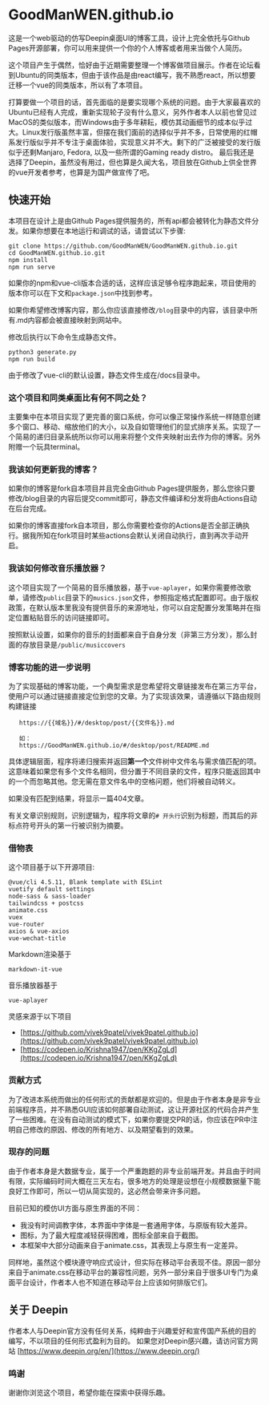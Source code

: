 # GoodManWEN.github.io

这是一个web驱动的仿写Deepin桌面UI的博客工具，设计上完全依托与Github Pages开源部署，你可以用来提供一个你的个人博客或者用来当做个人简历。

这个项目产生于偶然，恰好由于近期需要整理一个博客做项目展示。作者在论坛看到Ubuntu的同类版本，但由于该作品是由react编写，我不熟悉react，所以想要迁移一个vue的同类版本，所以有了本项目。

打算要做一个项目的话，首先面临的是要实现哪个系统的问题。由于大家最喜欢的Ubuntu已经有人完成，重新实现轮子没有什么意义，另外作者本人以前也曾见过MacOS的类似版本，而Windows由于多年耕耘，模仿其动画细节的成本似乎过大。Linux发行版虽然丰富，但摆在我们面前的选择似乎并不多，日常使用的红帽系发行版似乎并不专注于桌面体验，实现意义并不大。剩下的广泛被接受的发行版似乎还剩Manjaro, Fedora, 以及一些所谓的Gaming ready distro。 最后我还是选择了Deepin，虽然没有用过，但也算是久闻大名，项目放在Github上供全世界的vue开发者参考，也算是为国产做宣传了吧。

## 快速开始

本项目在设计上是由Github Pages提供服务的，所有api都会被转化为静态文件分发。如果你想要在本地运行和调试的话，请尝试以下步骤:
```
git clone https://github.com/GoodManWEN/GoodManWEN.github.io.git
cd GoodManWEN.github.io.git
npm install
npm run serve
```
如果你的npm和vue-cli版本合适的话，这样应该足够令程序跑起来，项目使用的版本你可以在下文和`package.json`中找到参考。

如果你希望修改博客内容，那么你应该直接修改`/blog`目录中的内容，该目录中所有.md内容都会被直接映射到网站中。

修改后执行以下命令生成静态文件。
```
python3 generate.py
npm run build
```
由于修改了vue-cli的默认设置，静态文件生成在/docs目录中。

### 这个项目和同类桌面比有何不同之处？

主要集中在本项目实现了更完善的窗口系统，你可以像正常操作系统一样随意创建多个窗口、移动、缩放他们的大小，以及自如管理他们的显式排序关系。实现了一个简易的递归目录系统所以你可以用来将整个文件夹映射出去作为你的博客。另外附赠一个玩具terminal。

### 我该如何更新我的博客？

如果你的博客是fork自本项目并且完全由Github Pages提供服务，那么您徐只要修改/blog目录的内容后提交commit即可，静态文件编译和分发将由Actions自动在后台完成。

如果你的博客直接fork自本项目，那么你需要检查你的Actions是否全部正确执行。据我所知在fork项目时某些actions会默认关闭自动执行，直到再次手动开启。

### 我该如何修改音乐播放器？

这个项目实现了一个简易的音乐播放器，基于`vue-aplayer`，如果你需要修改歌单，请修改`public`目录下的`musics.json`文件，参照指定格式配置即可。由于版权政策，在默认版本里我没有提供音乐的来源地址，你可以自定配置分发策略并在指定位置粘贴音乐的访问链接即可。

按照默认设置，如果你的音乐的封面都来自于自身分发（非第三方分发），那么封面的存放目录是`/public/musiccovers`

### 博客功能的进一步说明

为了实现基础的博客功能，一个典型需求是您希望将文章链接发布在第三方平台，使用户可以通过链接直接定位到您的文章。为了实现该效果，请遵循以下路由规则构建链接

```
   https://{{域名}}/#/desktop/post/{{文件名}}.md

   如：
   https://GoodManWEN.github.io/#/desktop/post/README.md
```

具体逻辑层面，程序将递归搜索并返回**第一个**文件树中文件名与需求值匹配的项。这意味着如果您有多个文件名相同，但分置于不同目录的文件，程序只能返回其中的一个而忽略其他。您无需在意文件名中的空格问题，他们将被自动转义。

如果没有匹配到结果，将显示一篇404文章。

有关文章识别规则，识别逻辑为，程序将文章的`# 开头行`识别为标题，而其后的非标点符号开头的第一行被识别为摘要。

### 借物表

这个项目基于以下开源项目:
```
@vue/cli 4.5.11, Blank template with ESLint
vuetify default settings
node-sass & sass-loader
tailwindcss + postcss
animate.css
vuex
vue-router
axios & vue-axios
vue-wechat-title
```
Markdown渲染基于 
```
markdown-it-vue
```
音乐播放器基于
```
vue-aplayer
```

灵感来源于以下项目
- [https://github.com/vivek9patel/vivek9patel.github.io](https://github.com/vivek9patel/vivek9patel.github.io)
- [https://codepen.io/Krishna1947/pen/KKgZgLd](https://codepen.io/Krishna1947/pen/KKgZgLd)


### 贡献方式

为了改进本系统而做出的任何形式的贡献都是欢迎的。但是由于作者本身是非专业前端程序员，并不熟悉GUI应该如何部署自动测试，这让开源社区的代码合并产生了一些困难。在没有自动测试的模式下，如果你要提交PR的话，你应该在PR中注明自己修改的原因、修改的所有地方、以及期望看到的效果。

### 现存的问题

由于作者本身是大数据专业，属于一个严重跑题的非专业前端开发。并且由于时间有限，实际编码时间大概在三天左右，很多地方的处理是设想在小规模数据量下能良好工作即可，所以一切从简实现的，这必然会带来许多问题。

目前已知的模仿UI方面与原生界面的不同：
- 我没有时间调教字体，本界面中字体是一套通用字体，与原版有较大差异。
- 图标，为了最大程度减轻获得困难，图标全部来自于截图。
- 本框架中大部分动画来自于animate.css，其表现上与原生有一定差异。

同样地，虽然这个模块遵守响应式设计，但实际在移动平台表现不佳。原因一部分来自于animate.css在移动平台的兼容性问题，另外一部分来自于很多UI专门为桌面平台设计，作者本人也不知道在移动平台上应该如何排版它们。

## 关于 Deepin

作者本人与Deepin官方没有任何关系，纯粹由于兴趣爱好和宣传国产系统的目的编写，不以项目的任何形式盈利为目的。 如果您对Deepin感兴趣，请访问官方网站 [https://www.deepin.org/en/](https://www.deepin.org/)

### 鸣谢

谢谢你浏览这个项目，希望你能在探索中获得乐趣。
